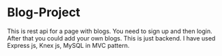 # Blog-Project
This is rest api for a page with blogs. You need to sign up and then login. After that you could add your own blogs.
This is just backend.
I have used Express js, Knex js, MySQL in MVC pattern.
